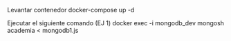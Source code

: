 Levantar contenedor
    docker-compose up -d

Ejecutar el siguiente comando (EJ 1)
    docker exec -i mongodb_dev mongosh academia < mongodb1.js